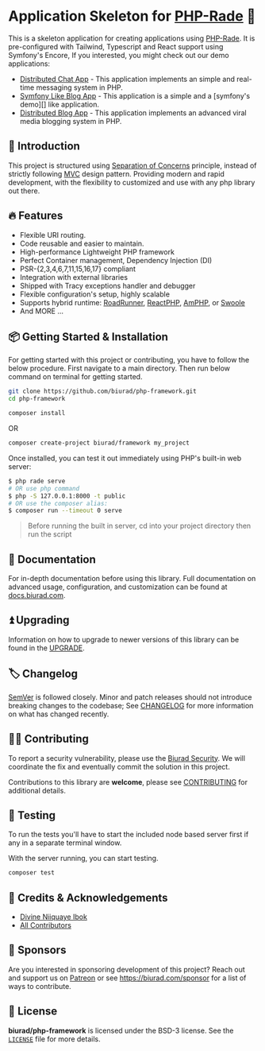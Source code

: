 # Application Skeleton for [PHP-Rade] 👊

This is a skeleton application for creating applications using [PHP-Rade]. It is pre-configured with Tailwind, Typescript and React support using Symfony's Encore, If you interested, you might check out our demo applications:

* [Distributed Chat App][] - This application implements an simple and real-time messaging system in PHP.
* [Symfony Like Blog App][] - This application is a simple and a [symfony's demo][] like application.
* [Distributed Blog App][] - This application implements an advanced viral media blogging system in PHP.

## 🔰 Introduction

This project is structured using [Separation of Concerns][SOC] principle, instead of strictly following [MVC] design pattern. Providing modern and rapid development, with the flexibility to customized and use with any php library out there.

## 🔥 Features

- Flexible URI routing.
- Code reusable and easier to maintain.
- High-performance Lightweight PHP framework
- Perfect Container management, Dependency Injection (DI)
- PSR-{2,3,4,6,7,11,15,16,17} compliant
- Integration with external libraries
- Shipped with Tracy exceptions handler and debugger
- Flexible configuration's setup, highly scalable
- Supports hybrid runtime: [RoadRunner], [ReactPHP], [AmPHP], or [Swoole]
- And MORE ...


## 📦 Getting Started & Installation

For getting started with this project or contributing, you have to follow the below procedure. First navigate to a main directory. Then run below command on terminal for getting started.

```sh
git clone https://github.com/biurad/php-framework.git
cd php-framework

composer install
```

OR

```sh
composer create-project biurad/framework my_project
```

Once installed, you can test it out immediately using PHP's built-in web server:

```sh
$ php rade serve
# OR use php command
$ php -S 127.0.0.1:8000 -t public
# OR use the composer alias:
$ composer run --timeout 0 serve
```

> Before running the built in server, cd into your project directory then run the script

## 📓 Documentation

For in-depth documentation before using this library. Full documentation on advanced usage, configuration, and customization can be found at [docs.biurad.com](https://docs.biurad.com).

## ⏫ Upgrading

Information on how to upgrade to newer versions of this library can be found in the [UPGRADE].

## 🏷️ Changelog

[SemVer](http://semver.org/) is followed closely. Minor and patch releases should not introduce breaking changes to the codebase; See [CHANGELOG] for more information on what has changed recently.

## 👷‍♀️ Contributing

To report a security vulnerability, please use the [Biurad Security](https://security.biurad.com). We will coordinate the fix and eventually commit the solution in this project.

Contributions to this library are **welcome**, please see [CONTRIBUTING] for additional details.

## 🧪 Testing

To run the tests you'll have to start the included node based server first if any in a separate terminal window.

With the server running, you can start testing.

```bash
composer test
```

## 👥 Credits & Acknowledgements

- [Divine Niiquaye Ibok][@divineniiquaye]
- [All Contributors][]

## 🙌 Sponsors

Are you interested in sponsoring development of this project? Reach out and support us on [Patreon](https://www.patreon.com/biurad) or see <https://biurad.com/sponsor> for a list of ways to contribute.

## 📄 License

**biurad/php-framework** is licensed under the BSD-3 license. See the [`LICENSE`](LICENSE) file for more details.

[@divineniiquaye]: https://github.com/divineniiquaye
[UPGRADE]: UPGRADE.md
[CHANGELOG]: CHANGELOG.md
[CONTRIBUTING]: ./.github/CONTRIBUTING.md
[All Contributors]: https://github.com/divineniiquaye/php-framework/contributors
[PHP]: https://php.net
[Composer]: https://getcomposer.org/
[PHP-Rade]: https://github.com/divineniiquaye/php-rade
[RoadRunner]: https://github.com/spiral/roadrunner
[ReactPHP]: https://github.com/reactphp/reactphp
[AmPHP]: https://github.com/amphp/http-server
[Swoole]: https://www.swoole.co.uk/
[Distributed Chat App]: https://github.com/biurad/spacechat
[Distributed Blog App]: https://github.com/biurad/spaceblog
[Symfony Like Blog App]: https://github.com/divineniiquaye/rade-blog
[SOC]: https://en.wikipedia.org/wiki/Separation_of_concerns
[MVC]: https://en.wikipedia.org/wiki/Model-view-controller
